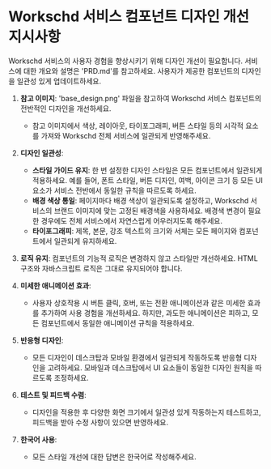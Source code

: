 # Workschd 서비스 컴포넌트 디자인 개선 지시사항

Workschd 서비스의 사용자 경험을 향상시키기 위해 디자인 개선이 필요합니다. 서비스에 대한 개요와 설명은 'PRD.md'를 참고하세요. 사용자가 제공한 컴포넌트의 디자인을 일관성 있게 업데이트하세요.

1. **참고 이미지**: 'base_design.png' 파일을 참고하여 Workschd 서비스 컴포넌트의 전반적인 디자인을 개선하세요.

    - 참고 이미지에서 색상, 레이아웃, 타이포그래피, 버튼 스타일 등의 시각적 요소를 가져와 Workschd 전체 서비스에 일관되게 반영해주세요.

2. **디자인 일관성**:

    - **스타일 가이드 유지**: 한 번 설정한 디자인 스타일은 모든 컴포넌트에서 일관되게 적용하세요. 예를 들어, 폰트 스타일, 버튼 디자인, 여백, 아이콘 크기 등 모든 UI 요소가 서비스 전반에서 동일한 규칙을 따르도록 하세요.
    - **배경 색상 통일**: 페이지마다 배경 색상이 일관되도록 설정하고, Workschd 서비스의 브랜드 이미지에 맞는 고정된 배경색을 사용하세요. 배경색 변경이 필요한 경우에도 전체 서비스에서 자연스럽게 어우러지도록 해주세요.
    - **타이포그래피**: 제목, 본문, 강조 텍스트의 크기와 서체는 모든 페이지와 컴포넌트에서 일관되게 유지하세요.

3. **로직 유지**: 컴포넌트의 기능적 로직은 변경하지 않고 스타일만 개선하세요. HTML 구조와 자바스크립트 로직은 그대로 유지되어야 합니다.

4. **미세한 애니메이션 효과**:

    - 사용자 상호작용 시 버튼 클릭, 호버, 또는 전환 애니메이션과 같은 미세한 효과를 추가하여 사용 경험을 개선하세요. 하지만, 과도한 애니메이션은 피하고, 모든 컴포넌트에서 동일한 애니메이션 규칙을 적용하세요.

5. **반응형 디자인**:

    - 모든 디자인이 데스크탑과 모바일 환경에서 일관되게 작동하도록 반응형 디자인을 고려하세요. 모바일과 데스크탑에서 UI 요소들이 동일한 디자인 원칙을 따르도록 조정하세요.

6. **테스트 및 피드백 수렴**:

    - 디자인을 적용한 후 다양한 화면 크기에서 일관성 있게 작동하는지 테스트하고, 피드백을 받아 수정 사항이 있으면 반영하세요.

7. **한국어 사용**:
    - 모든 스타일 개선에 대한 답변은 한국어로 작성해주세요.